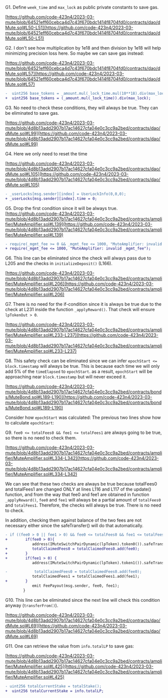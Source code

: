 G1. Define ``week_time`` and ``max_lock`` as public private constants to save gas. 

[https://github.com/code-423n4/2023-03-mute/blob/64521eff60cebca4d7c43f670bdc1414f8704fd0/contracts/dao/dMute.sol#L50-L51](https://github.com/code-423n4/2023-03-mute/blob/64521eff60cebca4d7c43f670bdc1414f8704fd0/contracts/dao/dMute.sol#L50-L51)

G2. I don't see how multiplication by 1e18 and then division by 1e18 will help minimizing precision loss here. So maybe we can save gas instead:

[https://github.com/code-423n4/2023-03-mute/blob/64521eff60cebca4d7c43f670bdc1414f8704fd0/contracts/dao/dMute.sol#L57](https://github.com/code-423n4/2023-03-mute/blob/64521eff60cebca4d7c43f670bdc1414f8704fd0/contracts/dao/dMute.sol#L57)

```diff
-  uint256 base_tokens = _amount.mul(_lock_time.mul(10**18).div(max_lock)).div(10**18);
+  uint256 base_tokens = (_amount.mul(_lock_time)).div(max_lock);
```

G3. No need to check these conditions, they will always be true. They can be eliminated to save gas. 

[https://github.com/code-423n4/2023-03-mute/blob/4d8b13add2907b17ac14627cfa04e0c3cc9a2bed/contracts/dao/dMute.sol#L99](https://github.com/code-423n4/2023-03-mute/blob/4d8b13add2907b17ac14627cfa04e0c3cc9a2bed/contracts/dao/dMute.sol#L99)
 
G4. Here we only need to reset the time

[https://github.com/code-423n4/2023-03-mute/blob/4d8b13add2907b17ac14627cfa04e0c3cc9a2bed/contracts/dao/dMute.sol#L105](https://github.com/code-423n4/2023-03-mute/blob/4d8b13add2907b17ac14627cfa04e0c3cc9a2bed/contracts/dao/dMute.sol#L105)

```diff
- _userLocks[msg.sender][index] = UserLockInfo(0,0,0);
+ _userLocks[msg.sender][index].time = 0;
```
G5. Drop the first condition since it will be always true.
[https://github.com/code-423n4/2023-03-mute/blob/4d8b13add2907b17ac14627cfa04e0c3cc9a2bed/contracts/amplifier/MuteAmplifier.sol#L139](https://github.com/code-423n4/2023-03-mute/blob/4d8b13add2907b17ac14627cfa04e0c3cc9a2bed/contracts/amplifier/MuteAmplifier.sol#L139)

```diff
- require(_mgmt_fee >= 0 && _mgmt_fee <= 1000, "MuteAmplifier: invalid _mgmt_fee");
+ require(_mgmt_fee <= 1000, "MuteAmplifier: invalid _mgmt_fee");
```

G6. This line can be eliminated since the check will always pass due to L205 and the checks in ``initializeDeposit()`` (L166). 

[https://github.com/code-423n4/2023-03-mute/blob/4d8b13add2907b17ac14627cfa04e0c3cc9a2bed/contracts/amplifier/MuteAmplifier.sol#L206](https://github.com/code-423n4/2023-03-mute/blob/4d8b13add2907b17ac14627cfa04e0c3cc9a2bed/contracts/amplifier/MuteAmplifier.sol#L206)

G7. There is no need for the if-condition since it is always be true due to the check at L231 inside the function ``_applyReward()``. That check will ensure ``lpTokenOut > 0``.

[https://github.com/code-423n4/2023-03-mute/blob/4d8b13add2907b17ac14627cfa04e0c3cc9a2bed/contracts/amplifier/MuteAmplifier.sol#L233-L237](https://github.com/code-423n4/2023-03-mute/blob/4d8b13add2907b17ac14627cfa04e0c3cc9a2bed/contracts/amplifier/MuteAmplifier.sol#L233-L237)

G8. This safety check can be eliminated since we can infer ``epochStart <= block.timestamp`` will always be true. This is because each time we will only add 5% of the ``timeElapsed`` to ``epochStart``. as a result, ``epochStart`` will be approaching near ``block.timestamp`` but will never exceed it.

[https://github.com/code-423n4/2023-03-mute/blob/4d8b13add2907b17ac14627cfa04e0c3cc9a2bed/contracts/bonds/MuteBond.sol#L189-L190](https://github.com/code-423n4/2023-03-mute/blob/4d8b13add2907b17ac14627cfa04e0c3cc9a2bed/contracts/bonds/MuteBond.sol#L189-L190)

Consider how ``epochStart`` was calculated: The previous two lines show how to calculate ``epochStart``: 

G9. ``fee0 <= totalFees0 && fee1 <= totalFees1`` are always going to be true, so there is no need to check them.

[https://github.com/code-423n4/2023-03-mute/blob/4d8b13add2907b17ac14627cfa04e0c3cc9a2bed/contracts/amplifier/MuteAmplifier.sol#L334-L342](https://github.com/code-423n4/2023-03-mute/blob/4d8b13add2907b17ac14627cfa04e0c3cc9a2bed/contracts/amplifier/MuteAmplifier.sol#L334-L342)

We can see that these two checks are always be true because totalFees0 and totalFees1 are changed ONLY at lines L116 and L117 of the update() function, and from the way that fee0 and fee1 are obtained in function ``_applyReward()``, ``fee0`` and ``fee1`` will always be a partial amount of ``totalFees0`` and ``totalFees1``. Therefore, the checks will always be true. There is no need to check. 

In addition, checking them against balance of the two fees are not necessary either since the safeTransfer() will do that automatically.

```diff
- if ((fee0 > 0 || fee1 > 0) && fee0 <= totalFees0 && fee1 <= totalFees1) {
+        if(fee0 > 0){
            address(IMuteSwitchPairDynamic(lpToken).token0()).safeTransfer(msg.sender, fee0);
+           totalClaimedFees0 = totalClaimedFees0.add(fee0);
+        }  
+        if(fee1 > 0) {
            address(IMuteSwitchPairDynamic(lpToken).token1()).safeTransfer(msg.sender, fee1);

-            totalClaimedFees0 = totalClaimedFees0.add(fee0);
            totalClaimedFees1 = totalClaimedFees1.add(fee1);
+        }
            emit FeePayout(msg.sender, fee0, fee1);
        }
``` 

G10. This line can be eliminated since the next line will check this condition anyway (``transferFrom()``).

[https://github.com/code-423n4/2023-03-mute/blob/4d8b13add2907b17ac14627cfa04e0c3cc9a2bed/contracts/dao/dMute.sol#L69](https://github.com/code-423n4/2023-03-mute/blob/4d8b13add2907b17ac14627cfa04e0c3cc9a2bed/contracts/dao/dMute.sol#L69)

G11. One can retrieve the value from ``info.totalLP`` to save gas:

[https://github.com/code-423n4/2023-03-mute/blob/4d8b13add2907b17ac14627cfa04e0c3cc9a2bed/contracts/amplifier/MuteAmplifier.sol#L425](https://github.com/code-423n4/2023-03-mute/blob/4d8b13add2907b17ac14627cfa04e0c3cc9a2bed/contracts/amplifier/MuteAmplifier.sol#L425)

```diff
- uint256 totalCurrentStake = totalStake();
+  uint256 totalCurrentStake = info.totalLP;
```
